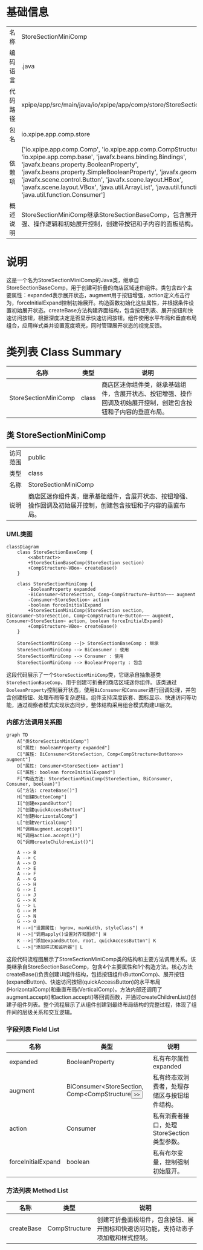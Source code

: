 # 基础信息

|      |      |
|------|------|
| 名称 | StoreSectionMiniComp |
| 编码语言 | .java |
| 代码路径 | xpipe/app/src/main/java/io/xpipe/app/comp/store/StoreSectionMiniComp.java |
| 包名 | io.xpipe.app.comp.store |
| 依赖项 | ['io.xpipe.app.comp.Comp', 'io.xpipe.app.comp.CompStructure', 'io.xpipe.app.comp.base', 'javafx.beans.binding.Bindings', 'javafx.beans.property.BooleanProperty', 'javafx.beans.property.SimpleBooleanProperty', 'javafx.geometry.Pos', 'javafx.scene.control.Button', 'javafx.scene.layout.HBox', 'javafx.scene.layout.VBox', 'java.util.ArrayList', 'java.util.function.BiConsumer', 'java.util.function.Consumer'] |
| 概述说明 | StoreSectionMiniComp继承StoreSectionBaseComp，包含展开状态、按钮增强、操作逻辑和初始展开控制，创建带按钮和子内容的面板结构。 |

# 说明

这是一个名为StoreSectionMiniComp的Java类，继承自StoreSectionBaseComp，用于创建可折叠的商店区域迷你组件。类包含四个主要属性：expanded表示展开状态，augment用于按钮增强，action定义点击行为，forceInitialExpand控制初始展开。构造函数初始化这些属性，并根据条件设置初始展开状态。createBase方法构建界面结构，包含按钮列表、展开按钮和快速访问按钮，根据深度决定是否显示快速访问按钮。组件使用水平布局和垂直布局组合，应用样式类并设置宽度填充，同时管理展开状态的视觉反馈。

# 类列表 Class Summary

| 名称   | 类型  | 说明 |
|-------|------|-------------|
| StoreSectionMiniComp | class | 商店区迷你组件类，继承基础组件，含展开状态、按钮增强、操作回调及初始展开控制，创建包含按钮和子内容的垂直布局。 |



## 类 StoreSectionMiniComp

|      |      |
|------|------|
| 访问范围 | public |
| 类型 | class |
| 名称 | StoreSectionMiniComp |
| 说明 | 商店区迷你组件类，继承基础组件，含展开状态、按钮增强、操作回调及初始展开控制，创建包含按钮和子内容的垂直布局。 |


### UML类图

```mermaid
classDiagram
    class StoreSectionBaseComp {
        <<abstract>>
        +StoreSectionBaseComp(StoreSection section)
        +CompStructure~VBox~ createBase()
    }

    class StoreSectionMiniComp {
        -BooleanProperty expanded
        -BiConsumer~StoreSection, Comp~CompStructure~Button~~~ augment
        -Consumer~StoreSection~ action
        -boolean forceInitialExpand
        +StoreSectionMiniComp(StoreSection section, BiConsumer~StoreSection, Comp~CompStructure~Button~~~ augment, Consumer~StoreSection~ action, boolean forceInitialExpand)
        +CompStructure~VBox~ createBase()
    }

    StoreSectionMiniComp --|> StoreSectionBaseComp : 继承
    StoreSectionMiniComp --> BiConsumer : 使用
    StoreSectionMiniComp --> Consumer : 使用
    StoreSectionMiniComp --> BooleanProperty : 包含
```

这段代码展示了一个`StoreSectionMiniComp`类，它继承自抽象基类`StoreSectionBaseComp`，用于创建可折叠的商店区域迷你组件。该类通过`BooleanProperty`控制展开状态，使用`BiConsumer`和`Consumer`进行回调处理，并包含创建按钮、处理布局等复杂逻辑。组件支持深度嵌套、图标显示、快速访问等功能，通过观察者模式实现状态同步，整体结构采用组合模式构建UI层次。


### 内部方法调用关系图

```mermaid
graph TD
    A["类StoreSectionMiniComp"]
    B["属性: BooleanProperty expanded"]
    C["属性: BiConsumer<StoreSection, Comp<CompStructure<Button>>> augment"]
    D["属性: Consumer<StoreSection> action"]
    E["属性: boolean forceInitialExpand"]
    F["构造方法: StoreSectionMiniComp(StoreSection, BiConsumer, Consumer, boolean)"]
    G["方法: createBase()"]
    H["创建ButtonComp"]
    I["创建expandButton"]
    J["创建quickAccessButton"]
    K["创建HorizontalComp"]
    L["创建VerticalComp"]
    M["调用augment.accept()"]
    N["调用action.accept()"]
    O["调用createChildrenList()"]

    A --> B
    A --> C
    A --> D
    A --> E
    A --> F
    A --> G
    G --> H
    G --> I
    G --> J
    G --> K
    G --> L
    G --> M
    G --> N
    G --> O
    H -->|"设置属性: hgrow, maxWidth, styleClass"| H
    H -->|"调用apply()设置对齐和图标"| H
    K -->|"添加expandButton, root, quickAccessButton"| K
    L -->|"添加样式和监听器"| L
```

这段代码流程图展示了StoreSectionMiniComp类的结构和主要方法调用关系。该类继承自StoreSectionBaseComp，包含4个主要属性和1个构造方法。核心方法createBase()负责创建UI组件结构，包括按钮组件(ButtonComp)、展开按钮(expandButton)、快速访问按钮(quickAccessButton)的水平布局(HorizontalComp)和垂直布局(VerticalComp)。方法内部还调用了augment.accept()和action.accept()等回调函数，并通过createChildrenList()创建子组件列表。整个流程展示了从组件创建到最终布局结构的完整过程，体现了组件间的层级关系和交互逻辑。

### 字段列表 Field List

| 名称  | 类型  | 说明 |
|-------|-------|------|
| expanded | BooleanProperty | 私有布尔属性expanded |
| augment | BiConsumer<StoreSection, Comp<CompStructure<Button>>> | 私有终态双消费者，处理存储区与按钮组件结构。 |
| action | Consumer<StoreSection> | 私有消费者接口，处理StoreSection类型参数。 |
| forceInitialExpand | boolean | 私有布尔变量，控制强制初始展开。 |

### 方法列表 Method List

| 名称  | 类型  | 说明 |
|-------|-------|------|
| createBase | CompStructure<VBox> | 创建可折叠面板组件，包含按钮、展开图标和快速访问功能，支持动态子项加载和样式控制。 |




